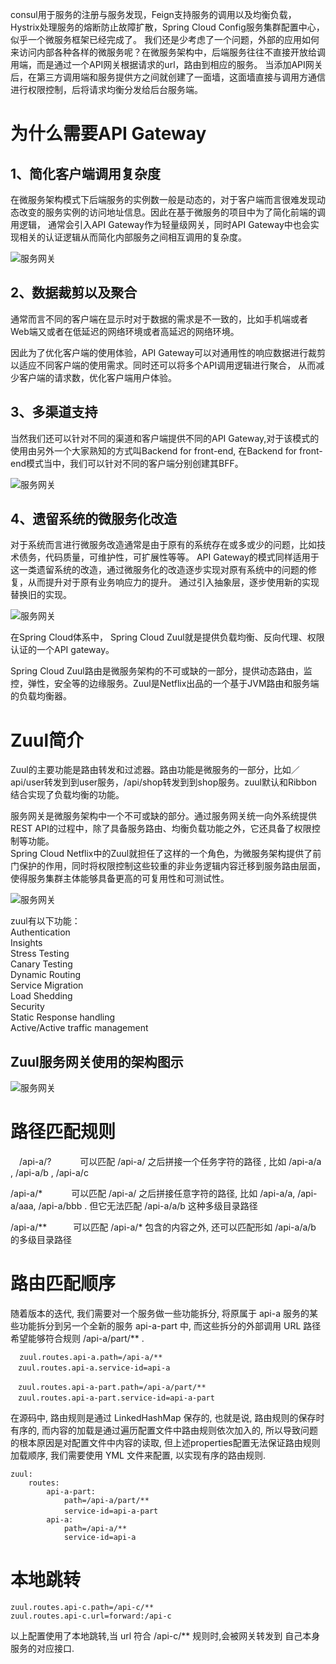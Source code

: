 consul用于服务的注册与服务发现，Feign支持服务的调用以及均衡负载，Hystrix处理服务的熔断防止故障扩散，Spring Cloud Config服务集群配置中心，似乎一个微服务框架已经完成了。 
我们还是少考虑了一个问题，外部的应用如何来访问内部各种各样的微服务呢？在微服务架构中，后端服务往往不直接开放给调用端，而是通过一个API网关根据请求的url，路由到相应的服务。
当添加API网关后，在第三方调用端和服务提供方之间就创建了一面墙，这面墙直接与调用方通信进行权限控制，后将请求均衡分发给后台服务端。   

# 为什么需要API Gateway

## 1、简化客户端调用复杂度

在微服务架构模式下后端服务的实例数一般是动态的，对于客户端而言很难发现动态改变的服务实例的访问地址信息。因此在基于微服务的项目中为了简化前端的调用逻辑，
通常会引入API Gateway作为轻量级网关，同时API Gateway中也会实现相关的认证逻辑从而简化内部服务之间相互调用的复杂度。  

![服务网关](pictures/p1.png)   

## 2、数据裁剪以及聚合

通常而言不同的客户端在显示时对于数据的需求是不一致的，比如手机端或者Web端又或者在低延迟的网络环境或者高延迟的网络环境。  

因此为了优化客户端的使用体验，API Gateway可以对通用性的响应数据进行裁剪以适应不同客户端的使用需求。同时还可以将多个API调用逻辑进行聚合，
从而减少客户端的请求数，优化客户端用户体验。  

## 3、多渠道支持

当然我们还可以针对不同的渠道和客户端提供不同的API Gateway,对于该模式的使用由另外一个大家熟知的方式叫Backend for front-end, 
在Backend for front-end模式当中，我们可以针对不同的客户端分别创建其BFF。  

![服务网关](pictures/p2.png)  

## 4、遗留系统的微服务化改造

对于系统而言进行微服务改造通常是由于原有的系统存在或多或少的问题，比如技术债务，代码质量，可维护性，可扩展性等等。
API Gateway的模式同样适用于这一类遗留系统的改造，通过微服务化的改造逐步实现对原有系统中的问题的修复，从而提升对于原有业务响应力的提升。
通过引入抽象层，逐步使用新的实现替换旧的实现。 
 
![服务网关](pictures/p3.png)  

在Spring Cloud体系中， Spring Cloud Zuul就是提供负载均衡、反向代理、权限认证的一个API gateway。  

Spring Cloud Zuul路由是微服务架构的不可或缺的一部分，提供动态路由，监控，弹性，安全等的边缘服务。Zuul是Netflix出品的一个基于JVM路由和服务端的负载均衡器。  

# Zuul简介

Zuul的主要功能是路由转发和过滤器。路由功能是微服务的一部分，比如／api/user转发到到user服务，/api/shop转发到到shop服务。zuul默认和Ribbon结合实现了负载均衡的功能。    

服务网关是微服务架构中一个不可或缺的部分。通过服务网关统一向外系统提供REST API的过程中，除了具备服务路由、均衡负载功能之外，它还具备了权限控制等功能。     
Spring Cloud Netflix中的Zuul就担任了这样的一个角色，为微服务架构提供了前门保护的作用，同时将权限控制这些较重的非业务逻辑内容迁移到服务路由层面，
使得服务集群主体能够具备更高的可复用性和可测试性。  

![服务网关](pictures/p4.png) 

zuul有以下功能：  
  Authentication  
  Insights  
  Stress Testing  
  Canary Testing  
  Dynamic Routing  
  Service Migration   
  Load Shedding  
  Security  
  Static Response handling  
  Active/Active traffic management  
  
## Zuul服务网关使用的架构图示    

![服务网关](pictures/p5.png) 

#  路径匹配规则  

　/api-a/?　　　 可以匹配 /api-a/ 之后拼接一个任务字符的路径 , 比如 /api-a/a , /api-a/b , /api-a/c  

  /api-a/*　　　 可以匹配 /api-a/ 之后拼接任意字符的路径, 比如 /api-a/a, /api-a/aaa, /api-a/bbb . 但它无法匹配 /api-a/a/b 这种多级目录路径  

  /api-a/**　　　可以匹配 /api-a/* 包含的内容之外, 还可以匹配形如 /api-a/a/b 的多级目录路径  
  
# 路由匹配顺序  

随着版本的迭代, 我们需要对一个服务做一些功能拆分, 将原属于 api-a 服务的某些功能拆分到另一个全新的服务 api-a-part 中, 而这些拆分的外部调用 URL 路径希望能够符合规则 /api-a/part/** .  
```
  zuul.routes.api-a.path=/api-a/**  
　zuul.routes.api-a.service-id=api-a  

　zuul.routes.api-a-part.path=/api-a/part/**  
　zuul.routes.api-a-part.service-id=api-a-part  

```
在源码中, 路由规则是通过 LinkedHashMap 保存的, 也就是说, 路由规则的保存时有序的, 而内容的加载是通过遍历配置文件中路由规则依次加入的, 所以导致问题的根本原因是对配置文件中内容的读取, 但上述properties配置无法保证路由规则加载顺序, 
我们需要使用 YML 文件来配置, 以实现有序的路由规则.   

```
zuul:  
    routes:  
        api-a-part:  
            path=/api-a/part/**  
            service-id=api-a-part　  
        api-a:  
            path=/api-a/**  
            service-id=api-a  

```
# 本地跳转

```　  
zuul.routes.api-c.path=/api-c/**
zuul.routes.api-c.url=forward:/api-c
```
以上配置使用了本地跳转,当 url 符合 /api-c/** 规则时,会被网关转发到 自己本身 服务的对应接口.  




